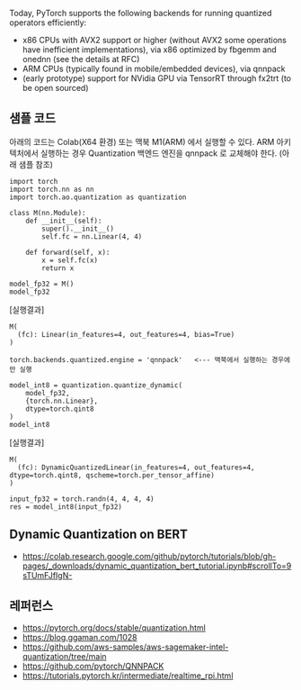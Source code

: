 
Today, PyTorch supports the following backends for running quantized operators efficiently:
* x86 CPUs with AVX2 support or higher (without AVX2 some operations have inefficient implementations), via x86 optimized by fbgemm and onednn (see the details at RFC)
* ARM CPUs (typically found in mobile/embedded devices), via qnnpack
* (early prototype) support for NVidia GPU via TensorRT through fx2trt (to be open sourced)

## 샘플 코드 ##
아래의 코드는 Colab(X64 환경) 또는 맥북 M1(ARM) 에서 실행할 수 있다. ARM 아키텍처에서 실행하는 경우 Quantization 백엔드 엔진을 qnnpack 로 교체해야 한다. (아래 샘플 참조)
```
import torch
import torch.nn as nn
import torch.ao.quantization as quantization

class M(nn.Module):
    def __init__(self):
        super().__init__()
        self.fc = nn.Linear(4, 4)
    
    def forward(self, x):
        x = self.fc(x)
        return x

model_fp32 = M()
model_fp32
```
[실행결과]
```
M(
  (fc): Linear(in_features=4, out_features=4, bias=True)
)
```
```
torch.backends.quantized.engine = 'qnnpack'   <--- 맥북에서 실행하는 경우에만 실행

model_int8 = quantization.quantize_dynamic(
    model_fp32, 
    {torch.nn.Linear},
    dtype=torch.qint8
)
model_int8
```
[실행결과]
```
M(
  (fc): DynamicQuantizedLinear(in_features=4, out_features=4, dtype=torch.qint8, qscheme=torch.per_tensor_affine)
)
```
```
input_fp32 = torch.randn(4, 4, 4, 4)
res = model_int8(input_fp32)
```

## Dynamic Quantization on BERT ##

* https://colab.research.google.com/github/pytorch/tutorials/blob/gh-pages/_downloads/dynamic_quantization_bert_tutorial.ipynb#scrollTo=9sTUmFJfIgN-


## 레퍼런스 ##

* https://pytorch.org/docs/stable/quantization.html
* https://blog.ggaman.com/1028
* https://github.com/aws-samples/aws-sagemaker-intel-quantization/tree/main
* https://github.com/pytorch/QNNPACK
* https://tutorials.pytorch.kr/intermediate/realtime_rpi.html
